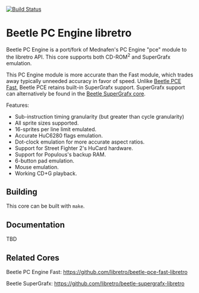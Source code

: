 [![Build Status](https://travis-ci.org/libretro/beetle-pce-libretro.svg?branch=master)](https://travis-ci.org/libretro/beetle-pce-libretro)

# Beetle PC Engine libretro

Beetle PC Engine is a port/fork of Mednafen's PC Engine "pce" module to the libretro API. This core supports both CD-ROM<sup>2</sup> and SuperGrafx emulation.

This PC Engine module is more accurate than the Fast module, which trades away typically unneeded accuracy in favor of speed. Unlike [Beetle PCE Fast](https://github.com/libretro/beetle-pce-fast-libretro), Beetle PCE retains built-in SuperGrafx support. SuperGrafx support can alternatively be found in the [Beetle SuperGrafx core](https://github.com/libretro/beetle-supergrafx-libretro).

Features:
- Sub-instruction timing granularity (but greater than cycle granularity)
- All sprite sizes supported.
- 16-sprites per line limit emulated.
- Accurate HuC6280 flags emulation.
- Dot-clock emulation for more accurate aspect ratios.
- Support for Street Fighter 2's HuCard hardware.
- Support for Populous's backup RAM.
- 6-button pad emulation.
- Mouse emulation.
- Working CD+G playback.

## Building

This core can be built with `make`.

## Documentation

TBD

## Related Cores

Beetle PC Engine Fast: https://github.com/libretro/beetle-pce-fast-libretro

Beetle SuperGrafx: https://github.com/libretro/beetle-supergrafx-libretro

